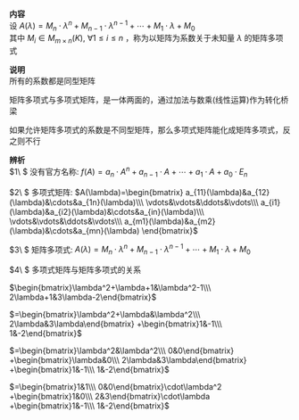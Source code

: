 **内容**  
设 $A(\lambda)=M_n\cdot\lambda^n+M_{n-1}\cdot\lambda^{n-1}+\cdots+M_1\cdot\lambda+M_0$   
其中 $M_i\in M_{m\times n}(K),\ \forall 1\le i\le n$ ，称为以矩阵为系数关于未知量 $\lambda$ 的矩阵多项式  
  
**说明**  
所有的系数都是同型矩阵  
  
矩阵多项式与多项式矩阵，是一体两面的，通过加法与数乘(线性运算)作为转化桥梁  
  
如果允许矩阵多项式的系数是不同型矩阵，那么多项式矩阵能化成矩阵多项式，反之则不行  
  
**辨析**  
 $1\ $ 没有官方名称:  $f(A)=a_n\cdot A^n+a_{n-1}\cdot A+\cdots+a_1\cdot A+a_0\cdot E_n$   
  
 $2\ $ 多项式矩阵:  $A(\lambda)=\begin{bmatrix}  
a_{11}(\lambda)&a_{12}(\lambda)&\cdots&a_{1n}(\lambda)\\\ \vdots&\vdots&\ddots&\vdots\\\ a_{i1}(\lambda)&a_{i2}(\lambda)&\cdots&a_{in}(\lambda)\\\  
\vdots&\vdots&\ddots&\vdots\\\  
a_{m1}(\lambda)&a_{m2}(\lambda)&\cdots&a_{mn}(\lambda)  
\end{bmatrix}$   
  
 $3\ $ 矩阵多项式:  $A(\lambda)=M_n\cdot\lambda^n+M_{n-1}\cdot\lambda^{n-1}+\cdots+M_1\cdot\lambda+M_0$   
  
 $4\ $ 多项式矩阵与矩阵多项式的关系  
  
 $\begin{bmatrix}\lambda^2+\lambda+1&\lambda^2-1\\\ 2\lambda+1&3\lambda-2\end{bmatrix}$   
  
 $=\begin{bmatrix}\lambda^2+\lambda&\lambda^2\\\ 2\lambda&3\lambda\end{bmatrix}  
+\begin{bmatrix}1&-1\\\ 1&-2\end{bmatrix}$   
  
 $=\begin{bmatrix}\lambda^2&\lambda^2\\\ 0&0\end{bmatrix}  
+\begin{bmatrix}\lambda&0\\\ 2\lambda&3\lambda\end{bmatrix}  
+\begin{bmatrix}1&-1\\\ 1&-2\end{bmatrix}$   
  
 $=\begin{bmatrix}1&1\\\ 0&0\end{bmatrix}\cdot\lambda^2  
+\begin{bmatrix}1&0\\\ 2&3\end{bmatrix}\cdot\lambda  
+\begin{bmatrix}1&-1\\\ 1&-2\end{bmatrix}$   
